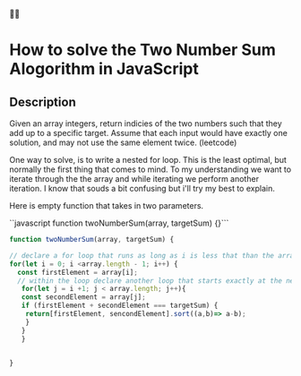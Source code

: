 ✌🏾
# How to solve the Two Number Sum Alogorithm in JavaScript

## Description
Given an array integers, return indicies of the two numbers such that they add up to a specific target. Assume that each input would have exactly one solution, and may not use the same element twice. (leetcode)

One way to solve, is to write a nested for loop. This is the least optimal, but normally the first thing that comes to mind. To my understanding we want to iterate through the the array and while iterating we perform another iteration. I know that souds a bit confusing but i'll try my best to explain.


Here is empty function that takes in two parameters.

``javascript
function twoNumberSum(array, targetSum) {}```

```javascript
function twoNumberSum(array, targetSum) {

// declare a for loop that runs as long as i is less that than the array length - 1 
for(let i = 0; i <array.length - 1; i++) {
  const firstElement = array[i];
  // within the loop declare another loop that starts exactly at the next element and runs the actuall length of the array  
   for(let j = i +1; j < array.length; j++){
   const secondElement = array[j];
   if (firstElement + secondElement === targetSum) {
    return[firstElement, sencondElement].sort((a,b)=> a-b);
    }
   }
   } 
  

}
```
